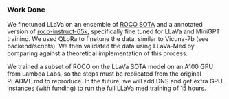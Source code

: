 ### Work Done

We finetuned LLaVa on an ensemble of [ROCO SOTA](https://www.kaggle.com/datasets/virajbagal/roco-dataset) and a annotated version of
[roco-instruct-65k](https://huggingface.co/datasets/photonmz/roco-instruct-65k), specifically fine tuned for LLaVa and MiniGPT training. We used QLoRa to finetune the data, similar to Vicuna-7b (see backend/scripts). We then validated the data using LLaVa-Med by comparing against a theoretical implementation of this process. 

We trained a subset of ROCO on the LLaVa SOTA model on an A100 GPU from Lambda Labs, so the steps must be replicated from the original README.md to reproduce. 
In the future, we will add DNS and get extra GPU instances (with funding) to run the full LLaVa med training of 15 hours. 